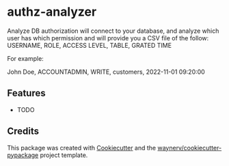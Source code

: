 # authz-analyzer




Analyze DB authorization will connect to your database, and analyze which user has which permission and will provide you a CSV file of the follow:
USERNAME, ROLE, ACCESS LEVEL, TABLE, GRATED TIME

For example:

John Doe, ACCOUNTADMIN, WRITE, customers, 2022-11-01 09:20:00


## Features

* TODO

## Credits

This package was created with [Cookiecutter](https://github.com/audreyr/cookiecutter) and the [waynerv/cookiecutter-pypackage](https://github.com/waynerv/cookiecutter-pypackage) project template.
